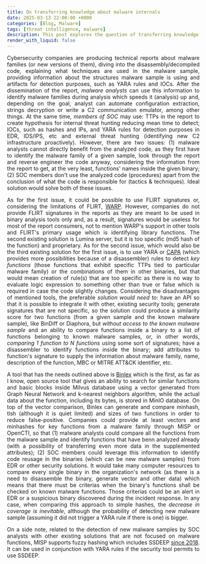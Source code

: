 ```yaml
---
title: On transferring knowledge about malware internals
date: 2025-03-13 22:00:00 +0000
categories: [Blog, Malware]
tags: [threat intelligence, malware]
description: This post explores the question of transferring knowledge about malware internals, particularly malware's functionality up to the functions' bytes.
render_with_liquid: false
---
```


<style>body {text-align: justify}</style>

Cybersecurity companies are producing technical reports about malware families (or new versions of them), diving into the disassembly/decompiled code, explaining what techniques are used in the malware sample, providing information about the structures malware sample is using and artifacts for detection purposes, such as YARA rules and IOCs. After the dissemination of the report, *malware analysts* can use this information to identify malware families during analysis which speeds it (analysis) up and, depending on the goal, analyst can automate configuration extraction, strings decryption or write a C2 communication emulator, among other things. At the same time, *members of SOC* may use: TTPs in the report to create hypothesis for internal threat hunting reducing mean time to detect; IOCs, such as hashes and IPs, and YARA rules for detection purposes in EDR, IDS/IPS, etc and external threat hunting (identifying new C2 infrastructure proactively). However, there are two issues: (1) malware analysts cannot directly benefit from the analyzed code, as they first have to identify the malware family of a given sample, look through the report and reverse engineer the code anyway, considering the information from the report to get, at the very least, functions' names inside the given binary; (2) SOC members don't use the analyzed code (procedures) apart from the conclusion of what the code is responsible for (tactics & techniques). Ideal solution would solve both of these issues.

As for the first issue, it could be possible to use FLIRT signatures or, considering the limitations of FLIRT, [WARP](https://github.com/Vector35/warp). However, companies do not provide FLIRT signatures in the reports as they are meant to be used in binary analysis tools only and, as a result, signatures would be useless for most of the report consumers, not to mention WARP's support in other tools and FLIRT's primary usage which is identifying library functions. The second existing solution is Lumina server, but it is too specific (md5 hash of the function) and proprietary. As for the second issue, which would also be the third existing solution for the first issue, is to use YARA or [CAPA](https://github.com/mandiant/capa) (which provides more possibilities because of a disassembler) rules to detect *key functions* (those functions that exhibit specific TTPs tied to particular malware family) or the combinations of them in other binaries, but that would mean creation of rule(s) that are too specific as there is no way to evaluate logic expression to something other than true or false which is required in case the code slightly changes. Considering the disadvantages of mentioned tools, the preferable *solution would need to*: have an API so that it is possible to integrate it with other, existing security tools; generate signatures that are not specific, so the solution could produce a similarity score for two functions (from a given sample and the known malware sample), like BinDiff or Diaphora, but *without access to the known malware sample* and an ability to compare functions inside a binary to a list of functions belonging to known malware samples, or, in other words, *comparing 1 function to N functions* using some sort of signatures; have a disassembler to identify functions inside the binary; add attributes to function's signature to supply the information about malware family, name, description of the function, MBC or MITRE ATT&CK identifier, etc.

A tool that has the needs outlined above is [Binlex](https://github.com/c3rb3ru5d3d53c/binlex) which is the first, as far as I know, open source tool that gives an ability to search for similar functions and basic blocks inside Milvus database using a vector generated from Graph Neural Network and k-nearest neighbors algorithm, while the actual data about the function, including its bytes, is stored in MinIO database. On top of the vector comparison, Binlex can generate and compare minhash, tlsh (although it is quiet limited) and sizes of two functions in order to reduce false-positive. Companies could provide at least vectors and minhashes for key functions from a malware family through MISP or OpenCTI, so that (1) malware analysts could compare all the functions from the malware sample and identify functions that have benn analyzed already (with a possibility of transferring even more data in the supplemented attributes); (2) SOC members could leverage this information to identify code reusage in the binaries (which can be new malware samples) from EDR or other security solutions. It would take many computer resources to compare every single binary in the organization's network (as there is a need to disassemble the binary, generate vector and other data) which means that there must be criterias when the binary's functions shall be checked on known malware functions. Those criterias could be an alert in EDR or a suspicious binary discovered during the incident response. In any case, when comparing this approach to simple hashes, the *decrease in coverage is inevitable*, although the probability of detecting new malware sample (assuming it did not trigger a YARA rule if there is one) is bigger.

On a side note, related to the detection of new malware samples by SOC analysts with other existing solutions that are not focused on malware functions, MISP supports fuzzy hashing which includes SSDEEP [since 2018](https://www.misp-project.org/2018/02/21/MISP.2.4.88.released.html/). It can be used in conjunction with YARA rules if the security tool permits to use SSDEEP.
